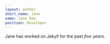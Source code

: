 ```yaml
---
layout: author
short_name: jane
name: Jane Doe
position: Developer
---
```

Jane has worked on Jekyll for the past *five years*.
